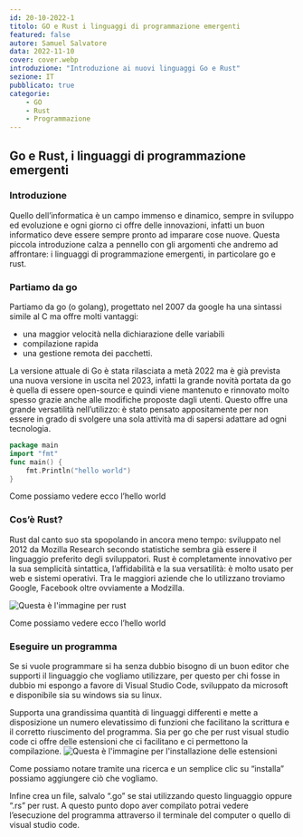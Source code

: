 ```yaml
---
id: 20-10-2022-1
titolo: GO e Rust i linguaggi di programmazione emergenti
featured: false
autore: Samuel Salvatore
data: 2022-11-10
cover: cover.webp
introduzione: "Introduzione ai nuovi linguaggi Go e Rust"
sezione: IT
pubblicato: true
categorie:
    - GO
    - Rust
    - Programmazione
---
```



## Go e Rust, i linguaggi di programmazione emergenti


### Introduzione


Quello dell’informatica è un campo immenso e dinamico, sempre in sviluppo ed evoluzione e ogni giorno ci offre delle innovazioni, infatti un buon informatico deve essere sempre pronto ad imparare cose nuove.
Questa piccola introduzione calza a pennello con gli argomenti che andremo ad affrontare: i linguaggi di programmazione emergenti, in particolare go e rust.


### Partiamo da go


Partiamo da go (o golang), progettato nel 2007 da google ha una sintassi simile al C ma offre molti vantaggi: 
- una maggior velocità nella dichiarazione delle variabili
- compilazione rapida 
- una gestione remota dei pacchetti.

La versione attuale di Go è stata rilasciata a metà 2022 ma è già prevista una nuova versione in uscita nel 2023, infatti la grande novità portata da go è quella di essere open-source e quindi viene mantenuto e rinnovato molto spesso grazie anche alle modifiche proposte dagli utenti. Questo offre una grande versatilità nell’utilizzo: è stato pensato appositamente per non essere in grado di svolgere una sola attività ma di sapersi adattare ad ogni tecnologia.

```go
package main
import "fmt"
func main() {
    fmt.Println("hello world")
}
```

Come possiamo vedere ecco l’hello world

### Cos’è Rust?


Rust dal canto suo sta spopolando in ancora meno tempo: sviluppato nel 2012 da Mozilla Research secondo statistiche sembra già essere il linguaggio preferito degli sviluppatori.
Rust è completamente innovativo per la sua semplicità sintattica, l’affidabilità e la sua versatilità: è molto usato per web e sistemi operativi.
Tra le maggiori aziende che lo utilizzano troviamo Google, Facebook oltre ovviamente a Modzilla. 

![Questa è l'immagine per rust](/img/posts/go-e-rust-i-linguaggi-di-programmazione-emergenti/rust.webp "Questa è una immagine")

Come possiamo vedere ecco l’hello world


### Eseguire un programma
Se si vuole programmare si ha senza dubbio bisogno di un buon editor che supporti il linguaggio che vogliamo utilizzare, per questo per chi fosse in dubbio mi espongo a favore di Visual Studio Code, sviluppato da microsoft e disponibile sia su windows sia su linux. 

Supporta una grandissima quantità di linguaggi differenti e mette a disposizione un numero elevatissimo di funzioni che facilitano la scrittura e il corretto riuscimento del programma.
Sia per go che per rust visual studio code ci offre delle estensioni che ci facilitano e 
ci permettono la compilazione.
![Questa è l'immagine per l'installazione delle estensioni](/img/posts/go-e-rust-i-linguaggi-di-programmazione-emergenti/go-for-visual-studio-code.webp "Questa è una immagine") 

Come possiamo notare tramite una ricerca e un semplice clic su “installa” possiamo aggiungere ciò che vogliamo.

Infine crea un file, salvalo “.go” se stai utilizzando questo linguaggio oppure “.rs” per rust. A questo punto dopo aver compilato potrai vedere l’esecuzione del programma attraverso il terminale del computer o quello di visual studio code.

